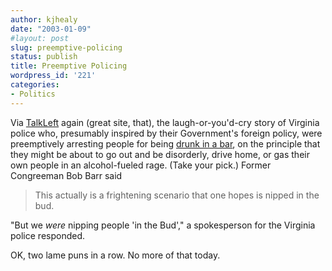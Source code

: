 ```yaml
---
author: kjhealy
date: "2003-01-09"
#layout: post
slug: preemptive-policing
status: publish
title: Preemptive Policing
wordpress_id: '221'
categories:
- Politics
---
```


Via [TalkLeft](http://www.talkleft.com/ "TalkLeft: The Politics of Crime") again (great site, that), the laugh-or-you'd-cry story of Virginia police who, presumably inspired by their Government's foreign policy, were preemptively arresting people for being [drunk in a bar](http://www.talkleft.com/archives/001868.html#001868), on the principle that they might be about to go out and be disorderly, drive home, or gas their own people in an alcohol-fueled rage. (Take your pick.) Former Congreeman Bob Barr said

> This actually is a frightening scenario that one hopes is nipped in the bud.

"But we *were* nipping people 'in the Bud'," a spokesperson for the Virginia police responded.

OK, two lame puns in a row. No more of that today.
